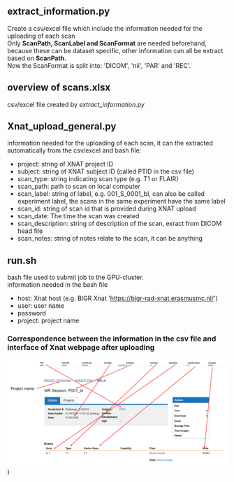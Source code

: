 ## extract_information.py
Create a csv/excel file which include the information needed for the uploading of each scan   
Only **ScanPath, ScanLabel and ScanFormat** are needed beforehand, because these can be dataset specific, other information can all be extract based on **ScanPath**.   
Now the ScanFormat is split into: 'DICOM', 'nii', 'PAR' and 'REC'.   

## overview of scans.xlsx
csv/excel file created by _extract_information.py_

## Xnat_upload_general.py
information needed for the uploading of each scan, it can the extracted automatically from the csv/excel and bash file:   
- project: string of XNAT project ID
- subject: string of XNAT subject ID (called PTID in the csv file)
- scan_type: string indicating scan type (e.g. T1 or FLAIR)
- scan_path: path to scan on local computer
- scan_label: string of label, e.g. 001_S_0001_bl, can also be called experiment label, the scans in the same experiment have the same label
- scan_id: string of scan id that is provided during XNAT upload
- scan_date: The time the scan was created
- scan_description: string of description of the scan, exract from DICOM head file
- scan_notes: string of notes relate to the scan, it can be anything

## run.sh
bash file used to submit job to the GPU-cluster.   
information needed in the bash file 
- host: Xnat host (e.g. BIGR Xnat 'https://bigr-rad-xnat.erasmusmc.nl/') 
- user: user name
- password
- project: project name

### Correspondence between the information in the csv file and interface of Xnat webpage after uploading
![avatar](https://github.com/JWKKWJ123/exercise/blob/main/Capture.PNG))
